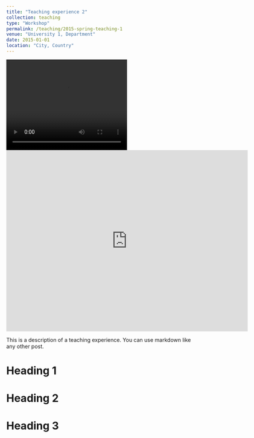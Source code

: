 ```yaml
---
title: "Teaching experience 2"
collection: teaching
type: "Workshop"
permalink: /teaching/2015-spring-teaching-1
venue: "University 1, Department"
date: 2015-01-01
location: "City, Country"
---
```


 <video width="320" height="240" autoplay>
  <source src="https://github.com/RodrigoZelada/rodrigozelada.github.io/tree/master/videos/Tisolant.mp4" type="video/mp4">
</video> 

<iframe
  width="640"
  height="480"
  src="https://youtube.com/embed/3xAK2d_HKs0"
  frameborder="0"
  allow="autoplay; encrypted-media"
  allowfullscreen
>
</iframe>

This is a description of a teaching experience. You can use markdown like any other post.

Heading 1
======

Heading 2
======

Heading 3
======
